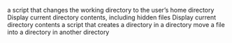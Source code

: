 a script that changes the working directory to the user’s home directory
Display current directory contents, including hidden files
Display current directory contents
a script that creates a directory in a directory
move a file into a directory in another directory

